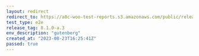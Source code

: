 ```yaml
---
layout: redirect
redirect_to: https://a8c-woo-test-reports.s3.amazonaws.com/public/release/8.1.0-a.3/gutenberg/e2e/index.html
test_type: e2e
release_tag: 8.1.0-a.3
env_description: "gutenberg"
created_at: "2023-08-23T16:25:41Z"
passed: true
---
```

